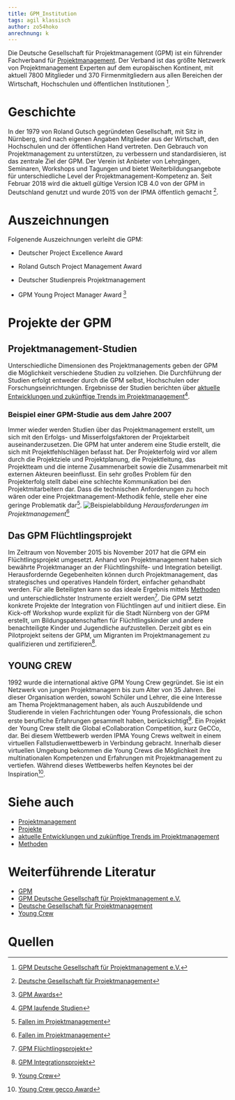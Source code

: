 ```yaml
---
title: GPM_Institution
tags: agil klassisch
author: zo54hoko
anrechnung: k 
---
```


Die Deutsche Gesellschaft für Projektmanagement (GPM) ist ein führender Fachverband für [Projektmanagement](https://github.com/zo54hoko/ManagingProjectsSuccessfully.github.io/blob/main/kb/Projektmanagement.md). Der Verband ist das größte Netzwerk von Projektmanagement Experten auf dem europäischen Kontinent, mit aktuell 7800 Mitglieder und 370 Firmenmitgliedern aus allen Bereichen der Wirtschaft, Hochschulen und öffentlichen Institutionen [^1].  



# Geschichte

In der 1979 von Roland Gutsch gegründeten Gesellschaft, mit Sitz in Nürnberg, sind nach eigenen Angaben Mitglieder aus der Wirtschaft, den Hochschulen und der öffentlichen Hand vertreten. Den Gebrauch von Projektmanagement zu unterstützen, zu verbessern und standardisieren, ist das zentrale Ziel der GPM. Der Verein ist Anbieter von Lehrgängen, Seminaren, Workshops und Tagungen und bietet Weiterbildungsangebote für unterschiedliche Level der Projektmanagement-Kompetenz an. Seit Februar 2018 wird die aktuell gültige Version ICB 4.0 von der GPM in Deutschland genutzt und wurde 2015 von der IPMA öffentlich gemacht [^2].



# Auszeichnungen

Folgenende Auszeichnungen verleiht die GPM:

* Deutscher Project Excellence Award

* Roland Gutsch Project Management Award

* Deutscher Studienpreis Projektmanagement

* GPM Young Project Manager Award [^3]

# Projekte der GPM

## Projektmanagement-Studien

Unterschiedliche Dimensionen des Projektmanagements geben der GPM die Möglichkeit verschiedene Studien zu vollziehen. Die Durchführung der Studien erfolgt entweder durch die GPM selbst, Hochschulen oder Forschungseinrichtungen.
Ergebnisse der Studien berichten über [aktuelle Entwicklungen und zukünftige Trends im Projektmanagement](https://github.com/zo54hoko/ManagingProjectsSuccessfully.github.io/blob/main/kb/Aktuelle_Entwicklungen_im_PM.md)[^4].

### Beispiel einer GPM-Studie aus dem Jahre 2007

Immer wieder werden Studien über das Projektmanagement erstellt, um sich mit den Erfolgs- und Misserfolgsfaktoren der Projektarbeit auseinanderzusetzen. Die GPM hat unter anderem eine Studie erstellt, die sich mit Projektfehlschlägen befasst hat. Der Projekterfolg wird vor allem durch die Projektziele und Projektplanung, die Projektleitung, das Projektteam und die interne Zusammenarbeit sowie die Zusammenarbeit mit externen Akteuren beeinflusst. Ein sehr großes Problem für den Projekterfolg stellt dabei eine schlechte Kommunikation bei den Projektmitarbeitern dar. Dass die technischen Anforderungen zu hoch wären oder eine Projektmanagement-Methodik fehle, stelle eher eine geringe Problematik dar[^5].
![Beispielabbildung](https://blog.ibo.de/wp-content/uploads/2013/07/UrsachenProjektfehlschlaege-1024x560.png)
*Herausforderungen im Projektmanagement*[^5]

## Das GPM Flüchtlingsprojekt 

Im Zeitraum von November 2015 bis November 2017 hat die GPM ein Flüchtlingsprojekt umgesetzt. Anhand von Projektmanagement haben sich bewährte Projektmanager an der Flüchtlingshilfe- und Integration beteiligt.  
Herausfordernde Gegebenheiten können durch Projektmanagement, das strategisches und operatives Handeln fördert, einfacher gehandhabt werden.
Für alle Beteiligten kann so das ideale Ergebnis mittels [Methoden](https://github.com/zo54hoko/ManagingProjectsSuccessfully.github.io/blob/main/kb/Methoden.md) und unterschiedlichster Instrumente erzielt werden[^6].
Die GPM setzt konkrete Projekte der Integration von Flüchtlingen auf und initiiert diese. Ein Kick-off Workshop wurde explizit für die Stadt Nürnberg von der GPM erstellt, um Bildungspatenschaften für Flüchtlingskinder und andere benachteiligte Kinder und Jugendliche aufzustellen. Derzeit gibt es ein Pilotprojekt seitens der GPM, um Migranten im Projektmanagement zu qualifizieren und zertifizieren[^7]. 



## YOUNG CREW

1992 wurde die international aktive GPM Young Crew gegründet. Sie ist ein Netzwerk von jungen Projektmanagern bis zum Alter von 35 Jahren. Bei dieser Organisation werden, sowohl Schüler und Lehrer, die eine Interesse am Thema Projektmanagement haben, als auch Auszubildende und Studierende in vielen Fachrichtungen oder Young Professionals, die schon erste berufliche Erfahrungen gesammelt haben, berücksichtigt[^8]. 
Ein Projekt der Young Crew stellt die Global eCollaboration Competition, kurz GeCCo, dar. Bei diesem Wettbewerb werden IPMA Young Crews weltweit in einem virtuellen Fallstudienwettbewerb in Verbindung gebracht. Innerhalb dieser virtuellen Umgebung bekommen die Young Crews die Möglichkeit ihre multinationalen Kompetenzen und Erfahrungen mit Projektmanagement zu vertiefen. Während dieses Wettbewerbs helfen Keynotes bei der Inspiration[^9].


# Siehe auch

* [Projektmanagement](https://github.com/zo54hoko/ManagingProjectsSuccessfully.github.io/blob/main/kb/Projektmanagement.md)
* [Projekte](https://github.com/zo54hoko/ManagingProjectsSuccessfully.github.io/blob/main/kb/Projekt.md)
* [aktuelle Entwicklungen und zukünftige Trends im Projektmanagement](https://github.com/zo54hoko/ManagingProjectsSuccessfully.github.io/blob/main/kb/Aktuelle_Entwicklungen_im_PM.md)
* [Methoden](https://github.com/zo54hoko/ManagingProjectsSuccessfully.github.io/blob/main/kb/Methoden.md) 


# Weiterführende Literatur

* [GPM](https://www.gpm-ipma.de/startseite.html)
* [GPM Deutsche Gesellschaft für Projektmanagement e.V. ](https://www.projektmagazin.de/projektmanagement-dienstleister/gpm-deutsche-gesellschaft-fuer-projektmanagement-ev)
* [Deutsche Gesellschaft für Projektmanagement](https://de.wikipedia.org/wiki/Deutsche_Gesellschaft_f%C3%BCr_Projektmanagement)
* [Young Crew](http://youngcrew.de/)


# Quellen

[^1]: [GPM Deutsche Gesellschaft für Projektmanagement e.V.](https://www.projektmagazin.de/projektmanagement-dienstleister/gpm-deutsche-gesellschaft-fuer-projektmanagement-ev)
[^2]: [Deutsche Gesellschaft für Projektmanagement](https://de.wikipedia.org/wiki/Deutsche_Gesellschaft_f%C3%BCr_Projektmanagement)
[^3]: [GPM Awards](https://www.gpm-ipma.de/awards.html)
[^4]: [GPM laufende Studien](https://www.gpm-ipma.de/know_how/laufende_pm_studien.html)
[^5]: [Fallen im Projektmanagement](https://blog.ibo.de/fallen-im-projektmanagment/)
[^6]: [GPM Flüchtlingsprojekt](https://www.gpm-ipma.de/know_how/gpm_fluechtlingsprojekt.html)
[^7]: [GPM Integrationsprojekt](https://www.gpm-ipma.de/know_how/gpm_fluechtlingsprojekt/integrationsprojekte.html)
[^8]: [Young Crew](https://www.gpm-ipma.de/know_how/fachgruppen/special_interest_groups/young_crew.html)
[^9]: [Young Crew gecco Award](http://youngcrew.de/projects-awards/gecco/)
